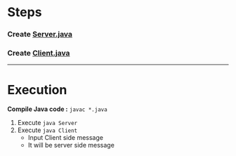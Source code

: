 # Steps

### Create [Server.java](Server.java)

### Create [Client.java](Client.java)

---

# Execution

**Compile Java code :** ```javac *.java```

1. Execute ```java Server```
2. Execute ```java Client```
    - Input Client side message
    - It will be server side message
